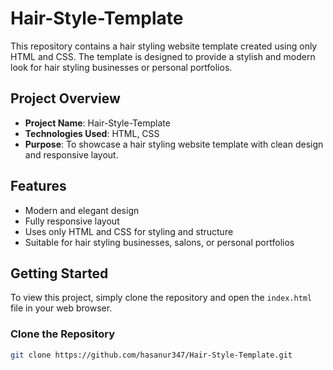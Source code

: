 # Hair-Style-Template

This repository contains a hair styling website template created using only HTML and CSS. The template is designed to provide a stylish and modern look for hair styling businesses or personal portfolios.

## Project Overview

- **Project Name**: Hair-Style-Template
- **Technologies Used**: HTML, CSS
- **Purpose**: To showcase a hair styling website template with clean design and responsive layout.

## Features

- Modern and elegant design
- Fully responsive layout
- Uses only HTML and CSS for styling and structure
- Suitable for hair styling businesses, salons, or personal portfolios

## Getting Started

To view this project, simply clone the repository and open the `index.html` file in your web browser.

### Clone the Repository

```bash
git clone https://github.com/hasanur347/Hair-Style-Template.git

 
